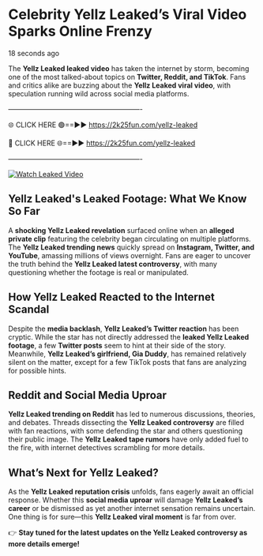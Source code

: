 # Celebrity Yellz Leaked’s Viral Video Sparks Online Frenzy

18 seconds ago

The **Yellz Leaked leaked video** has taken the internet by storm, becoming one of the most talked-about topics on **Twitter, Reddit, and TikTok**. Fans and critics alike are buzzing about the **Yellz Leaked viral video**, with speculation running wild across social media platforms.

———————————————————-

🌐 CLICK HERE 🟢==►► https://2k25fun.com/yellz-leaked

🔴 CLICK HERE 🌐==►► https://2k25fun.com/yellz-leaked

———————————————————-

[![Watch Leaked Video](https://miro.medium.com/v2/resize:fit:828/format:webp/1*cilzJN44JGOrTw9NJCrNHA.gif "Watch Leaked Video")](https://2k25fun.com/yellz-leaked)

## **Yellz Leaked's Leaked Footage: What We Know So Far**  
A **shocking Yellz Leaked revelation** surfaced online when an **alleged private clip** featuring the celebrity began circulating on multiple platforms. The **Yellz Leaked trending news** quickly spread on **Instagram, Twitter, and YouTube**, amassing millions of views overnight. Fans are eager to uncover the truth behind the **Yellz Leaked latest controversy**, with many questioning whether the footage is real or manipulated.  

## **How Yellz Leaked Reacted to the Internet Scandal**  
Despite the **media backlash**, **Yellz Leaked’s Twitter reaction** has been cryptic. While the star has not directly addressed the **leaked Yellz Leaked footage**, a few **Twitter posts** seem to hint at their side of the story. Meanwhile, **Yellz Leaked’s girlfriend, Gia Duddy**, has remained relatively silent on the matter, except for a few TikTok posts that fans are analyzing for possible hints.  

## **Reddit and Social Media Uproar**  
**Yellz Leaked trending on Reddit** has led to numerous discussions, theories, and debates. Threads dissecting the **Yellz Leaked controversy** are filled with fan reactions, with some defending the star and others questioning their public image. The **Yellz Leaked tape rumors** have only added fuel to the fire, with internet detectives scrambling for more details.  

## **What’s Next for Yellz Leaked?**  
As the **Yellz Leaked reputation crisis** unfolds, fans eagerly await an official response. Whether this **social media uproar** will damage **Yellz Leaked’s career** or be dismissed as yet another internet sensation remains uncertain. One thing is for sure—this **Yellz Leaked viral moment** is far from over.  

👉 **Stay tuned for the latest updates on the Yellz Leaked controversy as more details emerge!**  